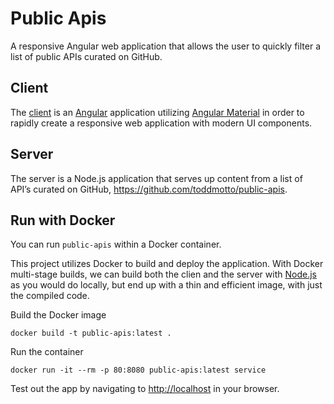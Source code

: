 # Public Apis

A responsive Angular web application that allows the user to quickly filter a list of public APIs curated on GitHub.

## Client

The [client](client/README.md) is an [Angular](https://angular.io/) application utilizing [Angular Material](https://material.angular.io/) in order to rapidly create a responsive web application with modern UI components.

## Server

The server is a Node.js application that serves up content from a list of API’s curated on GitHub, <https://github.com/toddmotto/public-apis>.

## Run with Docker

You can run `public-apis` within a Docker container.

This project utilizes Docker to build and deploy the application. With Docker multi-stage builds, we can build both the clien and the server with [Node.js](https://nodejs.org/en/) as you would do locally, but end up with a thin and efficient image, with just the compiled code.

Build the Docker image

    docker build -t public-apis:latest .

Run the container

    docker run -it --rm -p 80:8080 public-apis:latest service

Test out the app by navigating to <http://localhost> in your browser.
